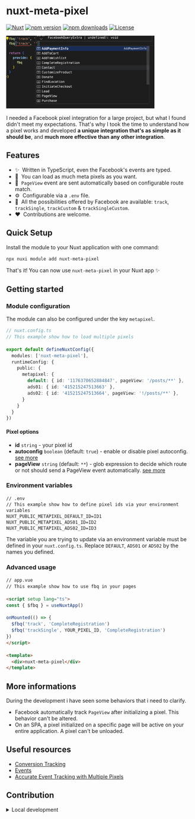 # nuxt-meta-pixel

[![Nuxt][nuxt-src]][nuxt-href]
[![npm version][npm-version-src]][npm-version-href]
[![npm downloads][npm-downloads-src]][npm-downloads-href]
[![License][license-src]][license-href]

<img src="https://raw.githubusercontent.com/tanukijs/meta-pixel/dev/events.png" style="max-width: 400px" />

I needed a Facebook pixel integration for a large project, but what I found didn't meet my expectations. That's why I took the time to understand how a pixel works and developed **a unique integration that's as simple as it should be**, and **much more effective than any other integration**.

## Features

- ✨ &nbsp;Written in TypeScript, even the Facebook's events are typed.
- 🤖 &nbsp;You can load as much meta pixels as you want.
- 📨 &nbsp;`PageView` event are sent automatically based on configurable route match.
- ⚙️ &nbsp;Configurable via a `.env` file.
- 🚀 &nbsp;All the possibilities offered by Facebook are available: `track`, `trackSingle`, `trackCustom` & `trackSingleCustom`.
- ❤️ &nbsp;Contributions are  welcome.

## Quick Setup

Install the module to your Nuxt application with one command:

```bash
npx nuxi module add nuxt-meta-pixel
```

That's it! You can now use `nuxt-meta-pixel` in your Nuxt app ✨

## Getting started
### Module configuration
The module can also be configured under the key `metapixel`.
```ts
// nuxt.config.ts
// This example show how to load multiple pixels

export default defineNuxtConfig({
  modules: ['nuxt-meta-pixel'],
  runtimeConfig: {
    public: {
      metapixel: {
        default: { id: '1176370652884847', pageView: '/posts/**' },
        ads01: { id: '415215247513663' },
        ads02: { id: '415215247513664', pageView: '!/posts/**' },
      }
    }
  }
})
```

#### Pixel options
- **id** `string` - your pixel id
- **autoconfig** `boolean` (default: `true`) - enable or disable pixel autoconfig. [see more](https://developers.facebook.com/docs/meta-pixel/advanced/?locale=fr_FR)
- **pageView** `string` (default: `**`) - glob expression to decide which route or not should send a PageView event automatically. [see more](https://www.npmjs.com/package/minimatch)

### Environment variables
```env
// .env
// This example show how to define pixel ids via your environment variables
NUXT_PUBLIC_METAPIXEL_DEFAULT_ID=ID1
NUXT_PUBLIC_METAPIXEL_ADS01_ID=ID2
NUXT_PUBLIC_METAPIXEL_ADS02_ID=ID3
```

The variable you are trying to update via an environment variable must be defined in your `nuxt.config.ts`. Replace `DEFAULT`, `ADS01` or `ADS02` by the names you defined.

### Advanced usage
```html
// app.vue
// This example show how to use fbq in your pages

<script setup lang="ts">
const { $fbq } = useNuxtApp()

onMounted(() => {
  $fbq('track', 'CompleteRegistration')
  $fbq('trackSingle', YOUR_PIXEL_ID, 'CompleteRegistration')
})
</script>

<template>
  <div>nuxt-meta-pixel</div>
</template>
```

## More informations
During the development i have seen some behaviors that i need to clarify.
- Facebook automatically track `PageView` after initializing a pixel. This behavior can't be altered.
- On an SPA, a pixel initialized on a specific page will be active on your entire application. A pixel can't be unloaded.

## Useful resources
- [Conversion Tracking](https://developers.facebook.com/docs/meta-pixel/implementation/conversion-tracking/?locale=fr_FR)
- [Events](https://developers.facebook.com/docs/meta-pixel/reference/)
- [Accurate Event Tracking with Multiple Pixels](https://developers.facebook.com/ads/blog/post/v2/2017/11/28/event-tracking-with-multiple-pixels-tracksingle/)


## Contribution

<details>
  <summary>Local development</summary>
  
  ```bash
  # Install dependencies
  npm install
  
  # Generate type stubs
  npm run dev:prepare
  
  # Develop with the playground
  npm run dev
  
  # Build the playground
  npm run dev:build
  
  # Run ESLint
  npm run lint
  
  # Run Vitest
  npm run test
  npm run test:watch
  
  # Release new version
  npm run release
  ```

</details>

<!-- Badges -->
[npm-version-src]: https://img.shields.io/npm/v/nuxt-meta-pixel/latest.svg?style=flat&colorA=020420&colorB=00DC82
[npm-version-href]: https://npmjs.com/package/nuxt-meta-pixel

[npm-downloads-src]: https://img.shields.io/npm/dm/nuxt-meta-pixel.svg?style=flat&colorA=020420&colorB=00DC82
[npm-downloads-href]: https://npmjs.com/package/nuxt-meta-pixel

[license-src]: https://img.shields.io/npm/l/nuxt-meta-pixel.svg?style=flat&colorA=020420&colorB=00DC82
[license-href]: https://npmjs.com/package/nuxt-meta-pixel

[nuxt-src]: https://img.shields.io/badge/Nuxt-020420?logo=nuxt.js
[nuxt-href]: https://nuxt.com
